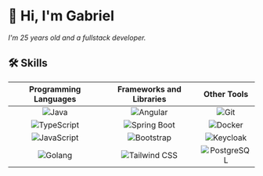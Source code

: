 # 👋 Hi, I'm Gabriel

*I'm 25 years old and a fullstack developer.*

## 🛠️ Skills

| **Programming Languages**                 | **Frameworks and Libraries**         | **Other Tools**                     |
|:-----------------------------------------:|:------------------------------------:|:-----------------------------------:|
| ![Java](https://img.shields.io/badge/Java-%23ED8B00.svg?style=flat&logo=openjdk&logoColor=white) | ![Angular](https://img.shields.io/badge/Angular-DD0031?style=flat&logo=angular&logoColor=white) | ![Git](https://img.shields.io/badge/Git-F05032?style=flat&logo=git&logoColor=white) |
| ![TypeScript](https://img.shields.io/badge/TypeScript-007ACC?style=flat&logo=typescript&logoColor=white) | ![Spring Boot](https://img.shields.io/badge/Spring%20Boot-6DB33F?style=flat&logo=spring-boot&logoColor=white) | ![Docker](https://img.shields.io/badge/Docker-2496ED?style=flat&logo=docker&logoColor=white) |
| ![JavaScript](https://img.shields.io/badge/JavaScript-F7DF1E?style=flat&logo=javascript&logoColor=black) | ![Bootstrap](https://img.shields.io/badge/Bootstrap-7952B3?style=flat&logo=bootstrap&logoColor=white) | ![Keycloak](https://img.shields.io/badge/Keycloak-000000?style=flat&logo=keycloak&logoColor=white) |
| ![Golang](https://img.shields.io/badge/Go-00ADD8?style=flat&logo=go&logoColor=white) | ![Tailwind CSS](https://img.shields.io/badge/Tailwind_CSS-38B2AC?style=flat&logo=tailwind-css&logoColor=white) | ![PostgreSQL](https://img.shields.io/badge/PostgreSQL-336791?style=flat&logo=postgresql&logoColor=white) |

